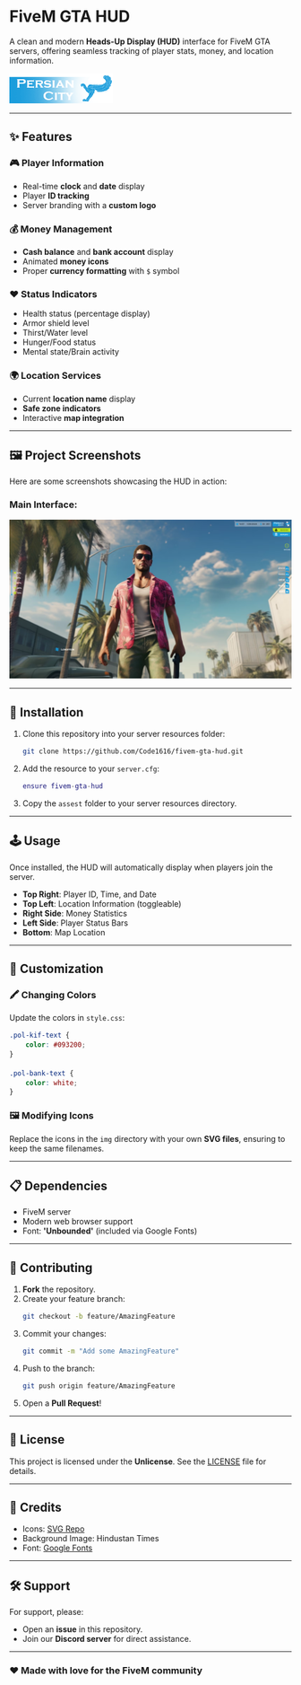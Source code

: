 # FiveM GTA HUD  

A clean and modern **Heads-Up Display (HUD)** interface for FiveM GTA servers, offering seamless tracking of player stats, money, and location information.  

![Preview](assest/img/logo.png)  

---

## ✨ Features  

### 🎮 **Player Information**  
- Real-time **clock** and **date** display  
- Player **ID tracking**  
- Server branding with a **custom logo**  

### 💰 **Money Management**  
- **Cash balance** and **bank account** display  
- Animated **money icons**  
- Proper **currency formatting** with `$` symbol  

### ❤️ **Status Indicators**  
- Health status (percentage display)  
- Armor shield level  
- Thirst/Water level  
- Hunger/Food status  
- Mental state/Brain activity  

### 🌍 **Location Services**  
- Current **location name** display  
- **Safe zone indicators**  
- Interactive **map integration**  

---

## 🖼️ Project Screenshots  

Here are some screenshots showcasing the HUD in action:  

### Main Interface:  
![HUD Preview](assest/img/screenshot1.png)

---

## 🚀 Installation  

1. Clone this repository into your server resources folder:  
   ```bash
   git clone https://github.com/Code1616/fivem-gta-hud.git
   ```  

2. Add the resource to your `server.cfg`:  
   ```lua
   ensure fivem-gta-hud
   ```  

3. Copy the `assest` folder to your server resources directory.  

---

## 🕹️ Usage  

Once installed, the HUD will automatically display when players join the server.  

- **Top Right**: Player ID, Time, and Date  
- **Top Left**: Location Information (toggleable)  
- **Right Side**: Money Statistics  
- **Left Side**: Player Status Bars  
- **Bottom**: Map Location  

---

## 🎨 Customization  

### 🖍️ Changing Colors  

Update the colors in `style.css`:  
```css
.pol-kif-text {
    color: #093200;
}

.pol-bank-text {
    color: white;
}
```  

### 🖼️ Modifying Icons  

Replace the icons in the `img` directory with your own **SVG files**, ensuring to keep the same filenames.  

---

## 📋 Dependencies  

- FiveM server  
- Modern web browser support  
- Font: **'Unbounded'** (included via Google Fonts)  

---

## 🤝 Contributing  

1. **Fork** the repository.  
2. Create your feature branch:  
   ```bash
   git checkout -b feature/AmazingFeature
   ```  
3. Commit your changes:  
   ```bash
   git commit -m "Add some AmazingFeature"
   ```  
4. Push to the branch:  
   ```bash
   git push origin feature/AmazingFeature
   ```  
5. Open a **Pull Request**!  

---

## 📜 License  

This project is licensed under the **Unlicense**. See the [LICENSE](LICENSE) file for details.  

---

## 🙌 Credits  

- Icons: [SVG Repo](https://www.svgrepo.com/)  
- Background Image: Hindustan Times  
- Font: [Google Fonts](https://fonts.google.com/)  

---

## 🛠️ Support  

For support, please:  
- Open an **issue** in this repository.  
- Join our **Discord server** for direct assistance.  

---

### ❤️ Made with love for the FiveM community  
